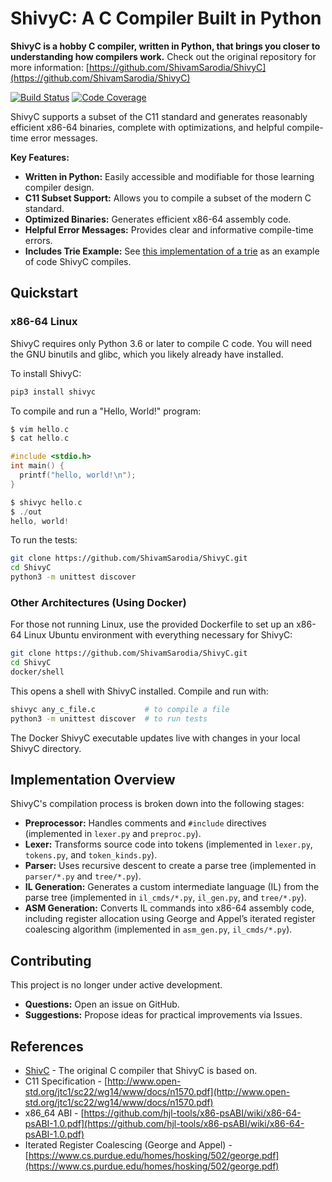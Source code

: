 # ShivyC: A C Compiler Built in Python

**ShivyC is a hobby C compiler, written in Python, that brings you closer to understanding how compilers work.**  Check out the original repository for more information: [https://github.com/ShivamSarodia/ShivyC](https://github.com/ShivamSarodia/ShivyC)

[![Build Status](https://travis-ci.org/ShivamSarodia/ShivyC.svg?branch=master)](https://travis-ci.org/ShivamSarodia/ShivyC)
[![Code Coverage](https://codecov.io/gh/ShivamSarodia/ShivyC/branch/master/graph/badge.svg)](https://codecov.io/gh/ShivamSarodia/ShivyC)

ShivyC supports a subset of the C11 standard and generates reasonably efficient x86-64 binaries, complete with optimizations, and helpful compile-time error messages.

**Key Features:**

*   **Written in Python:** Easily accessible and modifiable for those learning compiler design.
*   **C11 Subset Support:** Allows you to compile a subset of the modern C standard.
*   **Optimized Binaries:** Generates efficient x86-64 assembly code.
*   **Helpful Error Messages:** Provides clear and informative compile-time errors.
*   **Includes Trie Example:** See [this implementation of a trie](tests/general_tests/trie/trie.c) as an example of code ShivyC compiles.

## Quickstart

### x86-64 Linux

ShivyC requires only Python 3.6 or later to compile C code. You will need the GNU binutils and glibc, which you likely already have installed.

To install ShivyC:

```bash
pip3 install shivyc
```

To compile and run a "Hello, World!" program:

```c
$ vim hello.c
$ cat hello.c

#include <stdio.h>
int main() {
  printf("hello, world!\n");
}

$ shivyc hello.c
$ ./out
hello, world!
```

To run the tests:

```bash
git clone https://github.com/ShivamSarodia/ShivyC.git
cd ShivyC
python3 -m unittest discover
```

### Other Architectures (Using Docker)

For those not running Linux, use the provided Dockerfile to set up an x86-64 Linux Ubuntu environment with everything necessary for ShivyC:

```bash
git clone https://github.com/ShivamSarodia/ShivyC.git
cd ShivyC
docker/shell
```

This opens a shell with ShivyC installed. Compile and run with:

```bash
shivyc any_c_file.c           # to compile a file
python3 -m unittest discover  # to run tests
```

The Docker ShivyC executable updates live with changes in your local ShivyC directory.

## Implementation Overview

ShivyC's compilation process is broken down into the following stages:

*   **Preprocessor:**  Handles comments and `#include` directives (implemented in `lexer.py` and `preproc.py`).
*   **Lexer:** Transforms source code into tokens (implemented in `lexer.py`, `tokens.py`, and `token_kinds.py`).
*   **Parser:**  Uses recursive descent to create a parse tree (implemented in `parser/*.py` and `tree/*.py`).
*   **IL Generation:**  Generates a custom intermediate language (IL) from the parse tree (implemented in `il_cmds/*.py`, `il_gen.py`, and `tree/*.py`).
*   **ASM Generation:** Converts IL commands into x86-64 assembly code, including register allocation using George and Appel’s iterated register coalescing algorithm (implemented in `asm_gen.py`, `il_cmds/*.py`).

## Contributing

This project is no longer under active development.

*   **Questions:** Open an issue on GitHub.
*   **Suggestions:**  Propose ideas for practical improvements via Issues.

## References

*   [ShivC](https://github.com/ShivamSarodia/ShivC) - The original C compiler that ShivyC is based on.
*   C11 Specification - [http://www.open-std.org/jtc1/sc22/wg14/www/docs/n1570.pdf](http://www.open-std.org/jtc1/sc22/wg14/www/docs/n1570.pdf)
*   x86_64 ABI - [https://github.com/hjl-tools/x86-psABI/wiki/x86-64-psABI-1.0.pdf](https://github.com/hjl-tools/x86-psABI/wiki/x86-64-psABI-1.0.pdf)
*   Iterated Register Coalescing (George and Appel) - [https://www.cs.purdue.edu/homes/hosking/502/george.pdf](https://www.cs.purdue.edu/homes/hosking/502/george.pdf)